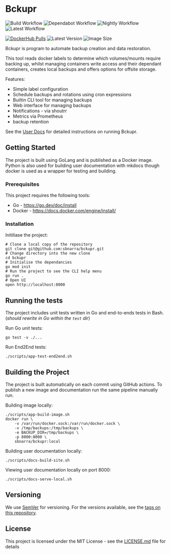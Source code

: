# Bckupr

![Build Workflow](https://github.com/sbnarra/bckupr/actions/workflows/build.yml/badge.svg)
![Dependabot Workflow](https://github.com/sbnarra/bckupr/actions/workflows/dependabot.yml/badge.svg?event=pull_request)
![Nightly Workflow](https://github.com/sbnarra/bckupr/actions/workflows/nightly.yml/badge.svg?branch=development)
![Latest Workflow](https://github.com/sbnarra/bckupr/actions/workflows/latest.yml/badge.svg?branch=main)

[![DockerHub Pulls](https://img.shields.io/docker/pulls/sbnarra/bckupr.svg)](https://hub.docker.com/r/sbnarra/bckupr)
![Latest Version](https://img.shields.io/docker/v/sbnarra/bckupr/latest)
![Image Size](https://img.shields.io/docker/image-size/sbnarra/bckupr/latest)

Bckupr is program to automate backup creation and data restoration.

This tool reads docker labels to determine which volumes/mounts require backing up, whilst managing containers write access and their dependant containers, creates local backups and offers options for offsite storage.

Features:
* Simple label configuration
* Schedule backups and rotations using cron expressions
* Builtin CLI tool for managing backups
* Web interface for managing backups
* Notifications - via shoutrr
* Metrics via Prometheus
* backup retention

See the [User Docs](https://sbnarra.github.io/bckupr) for detailed instructions on running Bckupr.

## Getting Started

The project is built using GoLang and is published as a Docker image. Python is also used for building user documentation with mkdocs though docker is used as a wrapper for testing and building.

### Prerequisites

This project requires the following tools:

* Go - https://go.dev/doc/install
* Docker - https://docs.docker.com/engine/install/

### Installation

Initiliase the project:
```shell
# Clone a local copy of the repository
git clone git@github.com:sbnarra/bckupr.git
# Change directory into the new clone
cd bckupr
# Initialise the dependancies
go mod init
# Run the project to see the CLI help menu
go run .
# Open UI
open http://localhost:8000
```

## Running the tests

The project includes unit tests written in Go and end-to-ends tests in Bash. (_should rewrite in Go within the `test` dir_)

Run Go unit tests:
```shell
go test -v ./...
```

Run End2End tests:
```shell
./scripts/app-test-end2end.sh
```

## Building the Project

The project is built automatically on each commit using GitHub actions. To publish a new image and documentation run the same pipeline manually run.

Building image locally:
```shell
./scripts/app-build-image.sh
docker run \
    -v /var/run/docker.sock:/var/run/docker.sock \
    -v /tmp/backups:/tmp/backups \
    -e BACKUP_DIR=/tmp/backups \
    -p 8000:8000 \
    sbnarra/bckupr:local
```

Building user documentation locally:
```shell
./scripts/docs-build-site.sh
```

Viewing user documentation locally on port 8000:
```shell
./scripts/docs-serve-local.sh
```

## Versioning

We use [SemVer](http://semver.org/) for versioning. For the versions available, see the [tags on this repository](https://github.com/sbnarra/bckupr/tags). 

## License

This project is licensed under the MIT License - see the [LICENSE.md](LICENSE.md) file for details
